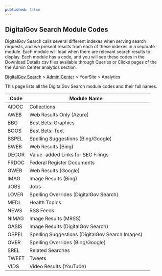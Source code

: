 ```yaml
---
published: false
---
```


## DigitalGov Search Module Codes

DigitalGov Search calls several different indexes when serving search requests, and we present results from each of these indexes in a separate module. Each module will load when there are relevant search results to display. Each module has a code, and you will see these codes in the Download Details csv files available through Queries or Clicks pages of the the Admin Center analytics section. 

[DigitalGov Search](/index.html) > [Admin Center](https://search.usa.gov/sites/) > YourSite > Analytics

This page lists all the DigitalGov Search module codes and their full names. 

| Code  | Module Name                                     |                            |
|-------|-------------------------------------------------|:--------------------------:|
| AIDOC | Collections                                     |                            |
| AWEB  | Web Results Only (Azure)                        |                            |
| BBG   | Best Bets: Graphics                             |                            |
| BOOS  | Best Bets: Text                                 |                            |
| BSPEL | Spelling Suggestions (Bing/Google)              |                            |
| BWEB  | Web Results (Bing)                              |                            |
| DECOR | Value-added Links for SEC Filings               |                            |
| FRDOC | Federal Register Documents                      |                            |
| GWEB  | Web Results (Google)                            |                            |
| IMAG  | Image Results (Bing)                            |                            |
| JOBS  | Jobs                                            |                            |
| LOVER | Spelling Overrides (DigitalGov Search)          |                            |
| MEDL  | Health Topics                                   |                            |
| NEWS  | RSS Feeds                                       |                            |
| NIMAG | Image Results (MRSS)                            |                            |
| OASIS | Image Results (DigitalGov Search)               |                            |
| OSPEL | Spelling Suggestions (DigitalGov Search Images) |                            |
| OVER  | Spelling Overrides (Bing/Google)                |                            |                            | SPEL  | Spelling Suggestions (DigitalGov Search)        |                            |
| SREL  | Related Searches                                |                            |
| TWEET | Tweets                                          |                            |
| VIDS  | Video Results (YouTube)                         |                            |